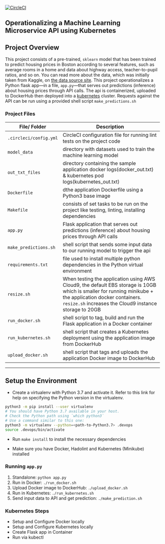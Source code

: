 [![CircleCI](https://dl.circleci.com/status-badge/img/gh/maffsojah/ml-microservice-kubernetes/tree/main.svg?style=shield)](https://dl.circleci.com/status-badge/redirect/gh/maffsojah/ml-microservice-kubernetes/tree/main)

## Operationalizing a Machine Learning Microservice API using Kubernetes

## Project Overview

This project consists of a pre-trained, `sklearn` model that has been trained to predict housing prices in Boston according to several features, such as average rooms in a home and data about highway access, teacher-to-pupil ratios, and so on. You can read more about the data, which was initially taken from Kaggle, on [the data source site](https://www.kaggle.com/c/boston-housing). This project operationalizes a Python flask app—in a file, `app.py`—that serves out predictions (inference) about housing prices through API calls.
The api is containerized, uploaded to DockerHub then deployed into a [kubernetes](https://kubernetes.io/) cluster. Requests against the API can be run using a provided shell script `make_predictions.sh`


### Project Files

| File/ Folder | Description |
| --- | ----------- |
| `.circleci/config.yml` | CircleCI configuration file for running lint tests on the project code |
| `model_data` | directory with datasets used to train the machine learning model |
| `out_txt_files` | directory containing the sample application docker logs(docker_out.txt) & kubernetes pod logs(kubernetes_out.txt) |
| `Dockerfile` | dthe application Dockerfile using a Python3 base image |
| `Makefile` | consists of set tasks to be run on the project like testing, linting, installing dependencies |
| `app.py` | Flask application that serves out predictions (inference) about housing prices through API calls |
| `make_predictions.sh` | shell script that sends some input data to our running model to trigger the api |
| `requirements.txt` | file used to install multiple python dependencies in the Python virtual environment |
| `resize.sh` | When testing the application using AWS Cloud9, the default EBS storage is 10GB which is smaller for running minikube + the application docker containers. `resize.sh` increases the Cloud9 instance storage to 20GB  |
| `run_docker.sh` | shell script to tag, build and run the Flask application in a Docker container |
| `run_kubernetes.sh` | shell script that creates a Kubernetes deployment using the application image from DockerHub  |
| `upload_docker.sh` | shell script that tags and uploads the application Docker image to DockerHub |


---

## Setup the Environment

* Create a virtualenv with Python 3.7 and activate it. Refer to this link for help on specifying the Python version in the virtualenv. 
```bash
python3 -m pip install --user virtualenv
# You should have Python 3.7 available in your host. 
# Check the Python path using `which python3`
# Use a command similar to this one:
python3 -m virtualenv --python=<path-to-Python3.7> .devops
source .devops/bin/activate
```
* Run `make install` to install the necessary dependencies

* Make sure you have Docker, Hadolint and Kubernetes (Minikube) installed

### Running `app.py`

1. Standalone:  `python app.py`
2. Run in Docker:  `./run_docker.sh`
3. Upload Docker image to DockerHub: `./upload_docker.sh`
4. Run in Kubernetes:  `./run_kubernetes.sh`
5. Send input data to API and get prediction: `./make_prediction.sh`

### Kubernetes Steps

* Setup and Configure Docker locally
* Setup and Configure Kubernetes locally
* Create Flask app in Container
* Run via kubectl
